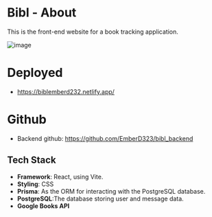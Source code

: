 # Bibl - About

This is the front-end website for a book tracking application.

![image](https://github.com/user-attachments/assets/ea16cd5b-db37-49c9-a04c-f3f5f10c9de5)



# Deployed
- https://biblemberd232.netlify.app/
# Github
- Backend github: https://github.com/EmberD323/bibl_backend

## Tech Stack

- **Framework**: React, using Vite.
- **Styling**: CSS
- **Prisma**: As the ORM for interacting with the PostgreSQL database.
- **PostgreSQL**:The database storing user and message data.
- **Google Books API**


